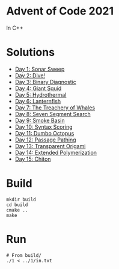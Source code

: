 # Advent of Code 2021

In C++

# Solutions
- [Day 1: Sonar Sweep](1/solution.cpp)
- [Day 2: Dive!](2/solution.cpp)
- [Day 3: Binary Diagnostic](3/solution.cpp)
- [Day 4: Giant Squid](4/solution.cpp)
- [Day 5: Hydrothermal](5/solution.cpp)
- [Day 6: Lanternfish](6/solution.cpp)
- [Day 7: The Treachery of Whales](7/solution.cpp)
- [Day 8: Seven Segment Search](8/solution.cpp)
- [Day 9: Smoke Basin](9/solution.cpp)
- [Day 10: Syntax Scoring](10/solution.cpp)
- [Day 11: Dumbo Octopus](11/solution.cpp)
- [Day 12: Passage Pathing](12/solution.cpp)
- [Day 13: Transparent Origami](13/solution.cpp)
- [Day 14: Extended Polymerization](14/solution.cpp)
- [Day 15: Chiton](15/solution.cpp)

# Build

```
mkdir build
cd build
cmake ..
make
```

# Run

```
# From build/
./1 < ../1/in.txt
```

